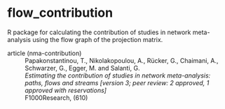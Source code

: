 # flow_contribution

R package for calculating the contribution of studies in network meta-analysis using the flow graph of the projection matrix.

<dl>
<dt>article <a name="nma-contribution">(nma-contribution)</a></dt>
<dd>Papakonstantinou, T., Nikolakopoulou, A., Rücker, G., Chaimani, A., Schwarzer, G., Egger, M. and Salanti, G.</dd>
<dd><i>Estimating the contribution of studies in network meta-analysis: paths, flows and streams [version 3; peer review: 2 approved, 1 approved with reservations]</i></dd>
<dd>F1000Research, (610)</dd>

</dl>

